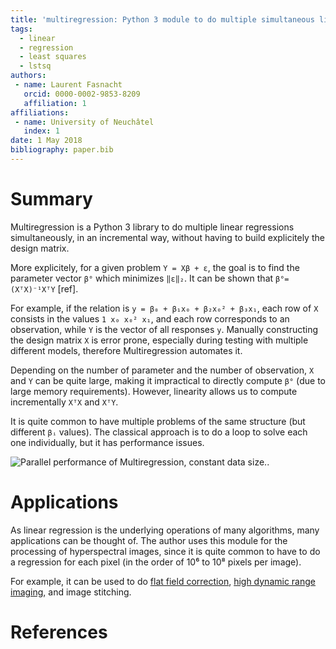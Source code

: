 ```yaml
---
title: 'multiregression: Python 3 module to do multiple simultaneous linear regressions'
tags:
  - linear
  - regression
  - least squares
  - lstsq
authors:
 - name: Laurent Fasnacht
   orcid: 0000-0002-9853-8209
   affiliation: 1
affiliations:
 - name: University of Neuchâtel
   index: 1
date: 1 May 2018
bibliography: paper.bib
---
```


# Summary

Multiregression is a Python 3 library to do multiple linear regressions simultaneously, in an incremental way, without having to build explicitely the design matrix.

More explicitely, for a given problem ``Y = Xβ + ε``, the goal is to find the parameter vector ``β°`` which minimizes ``‖ε‖₂``. It can be shown that ``β°=(XᵀX)⁻¹XᵀY`` [ref]. 

For example, if the relation is ``y = β₀ + β₁x₀ + β₂x₀² + β₃x₁``, each row of ``X`` consists in the values ``1 x₀ x₀² x₁``, and each row corresponds to an observation, while ``Y`` is the vector of all responses ``y``. Manually constructing the design matrix ``X`` is error prone, especially during testing with multiple different models, therefore Multiregression automates it.

Depending on the number of parameter and the number of observation, ``X`` and ``Y`` can be quite large, making it impractical to directly compute ``β°`` (due to large memory requirements). However, linearity allows us to compute incrementally ``XᵀX`` and ``XᵀY``.

It is quite common to have multiple problems of the same structure (but different ``βᵢ`` values). The classical approach is to do a loop to solve each one individually, but it has performance issues.

![Parallel performance of Multiregression, constant data size.](https://raw.githubusercontent.com/UniNE-CHYN/mmappickle/master/doc/benchmark.png).

# Applications

As linear regression is the underlying operations of many algorithms, many applications can be thought of. The author uses this module for the processing of hyperspectral images, since it is quite common to have to do a regression for each pixel (in the order of 10⁶ to 10⁸ pixels per image).

For example, it can be used to do [flat field correction](https://en.wikipedia.org/wiki/Flat-field_correction), [high dynamic range imaging](https://en.wikipedia.org/wiki/High-dynamic-range_imaging), and image stitching.

# References

